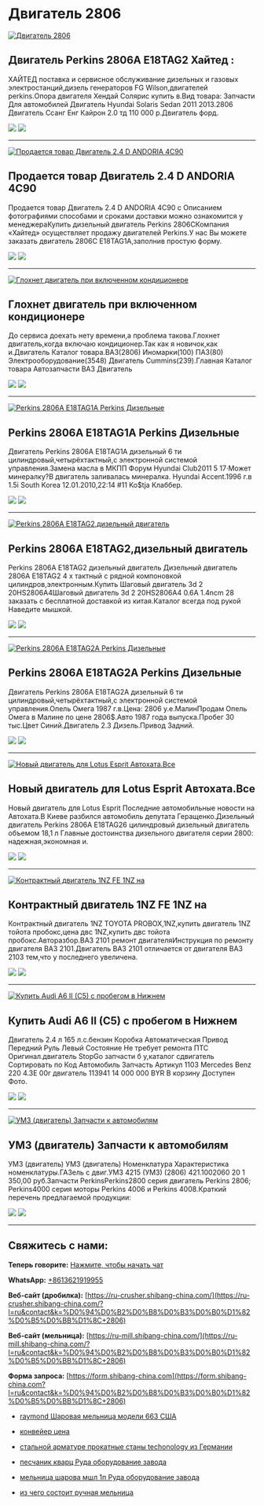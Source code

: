 # Двигатель 2806

<a href="https://swt.shibang-china.com/?l=ru&img&k=%D0%94%D0%B2%D0%B8%D0%B3%D0%B0%D1%82%D0%B5%D0%BB%D1%8C+2806" target="_blank">![Двигатель 2806](http://static.shibang-china.com/all-800x300/300.jpg)</a>

## Двигатель Perkins 2806A E18TAG2 Хайтед :
ХАЙТЕД поставка и сервисное обслуживание дизельных и газовых электростанций,дизель генераторов FG Wilson,двигателей perkins.Опора двигателя Хендай Солярис купить в.Вид товара: Запчасти Для автомобилей Двигатель Hyundai Solaris Sedan 2011 2013.2806 Двигатель Ссанг Енг Кайрон 2.0 тд 110 000 р.Двигатель форд.


<a href="https://whatsapp.shibangsoft.com/WhatsApp.php" target="_blank" title="WhatsApp">![](http://static.shibang-china.com/icon/whatsapp.png)</a> <a href="https://swt.shibang-china.com/?l=ru&icon&k=%D0%94%D0%B2%D0%B8%D0%B3%D0%B0%D1%82%D0%B5%D0%BB%D1%8C+2806" target="_blank">![](http://static.shibang-china.com/icon/chat-ru.png)</a>

---

<a href="https://swt.shibang-china.com/?l=ru&img&k=%D0%94%D0%B2%D0%B8%D0%B3%D0%B0%D1%82%D0%B5%D0%BB%D1%8C+2806" target="_blank">![Продается товар Двигатель 2.4 D ANDORIA 4C90](http://static.shibang-china.com/all-800x300/373.jpg)</a>

## Продается товар Двигатель 2.4 D ANDORIA 4C90
Продается товар Двигатель 2.4 D ANDORIA 4C90 с Описанием фотографиями способами и сроками доставки можно ознакомится у менеджераКупить дизельный двигатель Perkins 2806CКомпания «Хайтед» осуществляет продажу двигателей Perkins.У нас Вы можете заказать двигатель 2806C E18TAG1A,заполнив простую форму.


<a href="https://whatsapp.shibangsoft.com/WhatsApp.php" target="_blank" title="WhatsApp">![](http://static.shibang-china.com/icon/whatsapp.png)</a> <a href="https://swt.shibang-china.com/?l=ru&icon&k=%D0%94%D0%B2%D0%B8%D0%B3%D0%B0%D1%82%D0%B5%D0%BB%D1%8C+2806" target="_blank">![](http://static.shibang-china.com/icon/chat-ru.png)</a>

---

<a href="https://swt.shibang-china.com/?l=ru&img&k=%D0%94%D0%B2%D0%B8%D0%B3%D0%B0%D1%82%D0%B5%D0%BB%D1%8C+2806" target="_blank">![Глохнет двигатель при включенном кондиционере](http://static.shibang-china.com/all-800x300/969.jpg)</a>

## Глохнет двигатель при включенном кондиционере
До сервиса доехать нету времени,а проблема такова.Глохнет двигатель,когда включаю кондиционер.Так как я новичок,как и.Двигатель Каталог товара.ВАЗ(2806) Иномарки(100) ПАЗ(80) Электрооборудование(3548) Двигатель Cummins(239).Главная Каталог товара Автозапчасти ВАЗ Двигатель


<a href="https://whatsapp.shibangsoft.com/WhatsApp.php" target="_blank" title="WhatsApp">![](http://static.shibang-china.com/icon/whatsapp.png)</a> <a href="https://swt.shibang-china.com/?l=ru&icon&k=%D0%94%D0%B2%D0%B8%D0%B3%D0%B0%D1%82%D0%B5%D0%BB%D1%8C+2806" target="_blank">![](http://static.shibang-china.com/icon/chat-ru.png)</a>

---

<a href="https://swt.shibang-china.com/?l=ru&img&k=%D0%94%D0%B2%D0%B8%D0%B3%D0%B0%D1%82%D0%B5%D0%BB%D1%8C+2806" target="_blank">![Perkins 2806A E18TAG1A Perkins Дизельные](http://static.shibang-china.com/all-800x300/541.jpg)</a>

## Perkins 2806A E18TAG1A Perkins Дизельные
Двигатель Perkins 2806A E18TAG1A дизельный 6 ти цилиндровый,четырёхтактный,с электронной системой управления.Замена масла в МКПП Форум Hyundai Club2011 5 17·Может минералку?В двигатель заливалась минералка. Hyundai Accent.1996 г.в 1.5i South Korea 12.01.2010,22:14 #11 Ko$tja Клаббер.


<a href="https://whatsapp.shibangsoft.com/WhatsApp.php" target="_blank" title="WhatsApp">![](http://static.shibang-china.com/icon/whatsapp.png)</a> <a href="https://swt.shibang-china.com/?l=ru&icon&k=%D0%94%D0%B2%D0%B8%D0%B3%D0%B0%D1%82%D0%B5%D0%BB%D1%8C+2806" target="_blank">![](http://static.shibang-china.com/icon/chat-ru.png)</a>

---

<a href="https://swt.shibang-china.com/?l=ru&img&k=%D0%94%D0%B2%D0%B8%D0%B3%D0%B0%D1%82%D0%B5%D0%BB%D1%8C+2806" target="_blank">![Perkins 2806A E18TAG2,дизельный двигатель](http://static.shibang-china.com/all-800x300/104.jpg)</a>

## Perkins 2806A E18TAG2,дизельный двигатель
Perkins 2806A E18TAG2 дизельный двигатель Дизельный двигатель 2806A E18TAG2 4 х тактный с рядной компоновкой цилиндров,электронным.Купить Шаговый двигатель 3d 2 20HS2806A4Шаговый двигатель 3d 2 20HS2806A4 0.6A 1.4ncm 28 заказать с бесплатной доставкой из китая.Каталог всегда под рукой Наведите мышкой.


<a href="https://whatsapp.shibangsoft.com/WhatsApp.php" target="_blank" title="WhatsApp">![](http://static.shibang-china.com/icon/whatsapp.png)</a> <a href="https://swt.shibang-china.com/?l=ru&icon&k=%D0%94%D0%B2%D0%B8%D0%B3%D0%B0%D1%82%D0%B5%D0%BB%D1%8C+2806" target="_blank">![](http://static.shibang-china.com/icon/chat-ru.png)</a>

---

<a href="https://swt.shibang-china.com/?l=ru&img&k=%D0%94%D0%B2%D0%B8%D0%B3%D0%B0%D1%82%D0%B5%D0%BB%D1%8C+2806" target="_blank">![Perkins 2806A E18TAG2A Perkins Дизельные](http://static.shibang-china.com/all-800x300/1068.jpg)</a>

## Perkins 2806A E18TAG2A Perkins Дизельные
Двигатель Perkins 2806A E18TAG2A дизельный 6 ти цилиндровый,четырёхтактный,с электронной системой управления.Опель Омега 1987 г.в.Цена: 2806 у.е.МалинПродам Опель Омега в Малине по цене 2806$.Авто 1987 года выпуска.Пробег 30 тыс.Цвет Синий.Двигатель 2.3 Дизель.Привод Задний.


<a href="https://whatsapp.shibangsoft.com/WhatsApp.php" target="_blank" title="WhatsApp">![](http://static.shibang-china.com/icon/whatsapp.png)</a> <a href="https://swt.shibang-china.com/?l=ru&icon&k=%D0%94%D0%B2%D0%B8%D0%B3%D0%B0%D1%82%D0%B5%D0%BB%D1%8C+2806" target="_blank">![](http://static.shibang-china.com/icon/chat-ru.png)</a>

---

<a href="https://swt.shibang-china.com/?l=ru&img&k=%D0%94%D0%B2%D0%B8%D0%B3%D0%B0%D1%82%D0%B5%D0%BB%D1%8C+2806" target="_blank">![Новый двигатель для Lotus Esprit Автохата.Все](http://static.shibang-china.com/all-800x300/1247.jpg)</a>

## Новый двигатель для Lotus Esprit Автохата.Все
Новый двигатель для Lotus Esprit Последние автомобильные новости на Автохата.В Киеве разбился автомобиль депутата Геращенко.Дизельный двигатель Perkins 2806A E18TAG26 цилиндровый дизельный двигатель объемом 18,1 л Главные достоинства дизельного двигателя серии 2800: надежная,экономная и.


<a href="https://whatsapp.shibangsoft.com/WhatsApp.php" target="_blank" title="WhatsApp">![](http://static.shibang-china.com/icon/whatsapp.png)</a> <a href="https://swt.shibang-china.com/?l=ru&icon&k=%D0%94%D0%B2%D0%B8%D0%B3%D0%B0%D1%82%D0%B5%D0%BB%D1%8C+2806" target="_blank">![](http://static.shibang-china.com/icon/chat-ru.png)</a>

---

<a href="https://swt.shibang-china.com/?l=ru&img&k=%D0%94%D0%B2%D0%B8%D0%B3%D0%B0%D1%82%D0%B5%D0%BB%D1%8C+2806" target="_blank">![Контрактный двигатель 1NZ FE 1NZ на](http://static.shibang-china.com/all-800x300/1105.jpg)</a>

## Контрактный двигатель 1NZ FE 1NZ на
Контрактный двигатель 1NZ TOYOTA PROBOX,1NZ,купить двигатель 1NZ тойота пробокс,цена двс 1NZ,купить двс тойота пробокс.Авторазбор.ВАЗ 2101 ремонт двигателяИнструкция по ремонту двигателя ВАЗ 2101.Двигатель ВАЗ 2101 отличается от двигателя ВАЗ 2103 тем,что у последнего увеличена.


<a href="https://whatsapp.shibangsoft.com/WhatsApp.php" target="_blank" title="WhatsApp">![](http://static.shibang-china.com/icon/whatsapp.png)</a> <a href="https://swt.shibang-china.com/?l=ru&icon&k=%D0%94%D0%B2%D0%B8%D0%B3%D0%B0%D1%82%D0%B5%D0%BB%D1%8C+2806" target="_blank">![](http://static.shibang-china.com/icon/chat-ru.png)</a>

---

<a href="https://swt.shibang-china.com/?l=ru&img&k=%D0%94%D0%B2%D0%B8%D0%B3%D0%B0%D1%82%D0%B5%D0%BB%D1%8C+2806" target="_blank">![Купить Audi A6 II (C5) с пробегом в Нижнем](http://static.shibang-china.com/all-800x300/759.jpg)</a>

## Купить Audi A6 II (C5) с пробегом в Нижнем
Двигатель 2.4 л 165 л.с.бензин Коробка Автоматическая Привод Передний Руль Левый Состояние Не требует ремонта ПТС Оригинал.двигатель StopGo запчасти б у,каталог сдвигатель Сортировать по Код Автомобиль Запчасть Артикул 1103 Mercedes Benz 220 4.3E 00г двигатель 113941 14 000 000 BYR В корзину Доступен Фото.


<a href="https://whatsapp.shibangsoft.com/WhatsApp.php" target="_blank" title="WhatsApp">![](http://static.shibang-china.com/icon/whatsapp.png)</a> <a href="https://swt.shibang-china.com/?l=ru&icon&k=%D0%94%D0%B2%D0%B8%D0%B3%D0%B0%D1%82%D0%B5%D0%BB%D1%8C+2806" target="_blank">![](http://static.shibang-china.com/icon/chat-ru.png)</a>

---

<a href="https://swt.shibang-china.com/?l=ru&img&k=%D0%94%D0%B2%D0%B8%D0%B3%D0%B0%D1%82%D0%B5%D0%BB%D1%8C+2806" target="_blank">![УМЗ (двигатель) Запчасти к автомобилям](http://static.shibang-china.com/all-800x300/764.jpg)</a>

## УМЗ (двигатель) Запчасти к автомобилям
УМЗ (двигатель) УМЗ (двигатель) Номенклатура Характеристика номенклатуры.ГАЗель с двиг.УМЗ 4215 (УМЗ) (2806) 421.1002060 20 1 350,00 руб.Запчасти PerkinsPerkins2800 серия двигатель Perkins 2806; Perkins4000 серия моторы Perkins 4006 и Perkins 4008.Краткий перечень предлагаемой продукции:


<a href="https://whatsapp.shibangsoft.com/WhatsApp.php" target="_blank" title="WhatsApp">![](http://static.shibang-china.com/icon/whatsapp.png)</a> <a href="https://swt.shibang-china.com/?l=ru&icon&k=%D0%94%D0%B2%D0%B8%D0%B3%D0%B0%D1%82%D0%B5%D0%BB%D1%8C+2806" target="_blank">![](http://static.shibang-china.com/icon/chat-ru.png)</a>

---
## Свяжитесь с нами:

**Теперь говорите:** [Нажмите, чтобы начать чат](https://swt.shibang-china.com?l=ru&contact&k=%D0%94%D0%B2%D0%B8%D0%B3%D0%B0%D1%82%D0%B5%D0%BB%D1%8C+2806)

**WhatsApp:**  [+8613621919955](https://whatsapp.shibangsoft.com/WhatsApp.php)

**Веб-сайт (дробилка):** [https://ru-crusher.shibang-china.com/](https://ru-crusher.shibang-china.com/?l=ru&contact&k=%D0%94%D0%B2%D0%B8%D0%B3%D0%B0%D1%82%D0%B5%D0%BB%D1%8C+2806)

**Веб-сайт (мельница):** [https://ru-mill.shibang-china.com/](https://ru-mill.shibang-china.com/?l=ru&contact&k=%D0%94%D0%B2%D0%B8%D0%B3%D0%B0%D1%82%D0%B5%D0%BB%D1%8C+2806)

**Форма запроса:** [https://form.shibang-china.com](https://form.shibang-china.com?l=ru&contact&k=%D0%94%D0%B2%D0%B8%D0%B3%D0%B0%D1%82%D0%B5%D0%BB%D1%8C+2806)

* [raymond Шаровая мельница модели 663 США](../102/raymond%20%D0%A8%D0%B0%D1%80%D0%BE%D0%B2%D0%B0%D1%8F%20%D0%BC%D0%B5%D0%BB%D1%8C%D0%BD%D0%B8%D1%86%D0%B0%20%D0%BC%D0%BE%D0%B4%D0%B5%D0%BB%D0%B8%20663%20%D0%A1%D0%A8%D0%90.md)

* [конвейер цена](../95/%D0%BA%D0%BE%D0%BD%D0%B2%D0%B5%D0%B9%D0%B5%D1%80%20%D1%86%D0%B5%D0%BD%D0%B0.md)

* [стальной арматуре прокатные станы techonology из Германии](../104/%D1%81%D1%82%D0%B0%D0%BB%D1%8C%D0%BD%D0%BE%D0%B9%20%D0%B0%D1%80%D0%BC%D0%B0%D1%82%D1%83%D1%80%D0%B5%20%D0%BF%D1%80%D0%BE%D0%BA%D0%B0%D1%82%D0%BD%D1%8B%D0%B5%20%D1%81%D1%82%D0%B0%D0%BD%D1%8B%20techonology%20%D0%B8%D0%B7%20%D0%93%D0%B5%D1%80%D0%BC%D0%B0%D0%BD%D0%B8%D0%B8.md)

* [песчаник кварц Руда оборудование завода](../99/%D0%BF%D0%B5%D1%81%D1%87%D0%B0%D0%BD%D0%B8%D0%BA%20%D0%BA%D0%B2%D0%B0%D1%80%D1%86%20%D0%A0%D1%83%D0%B4%D0%B0%20%D0%BE%D0%B1%D0%BE%D1%80%D1%83%D0%B4%D0%BE%D0%B2%D0%B0%D0%BD%D0%B8%D0%B5%20%D0%B7%D0%B0%D0%B2%D0%BE%D0%B4%D0%B0.md)

* [мельница шарова мшл 1п Руда оборудование завода](../98/%D0%BC%D0%B5%D0%BB%D1%8C%D0%BD%D0%B8%D1%86%D0%B0%20%D1%88%D0%B0%D1%80%D0%BE%D0%B2%D0%B0%20%D0%BC%D1%88%D0%BB%201%D0%BF%20%D0%A0%D1%83%D0%B4%D0%B0%20%D0%BE%D0%B1%D0%BE%D1%80%D1%83%D0%B4%D0%BE%D0%B2%D0%B0%D0%BD%D0%B8%D0%B5%20%D0%B7%D0%B0%D0%B2%D0%BE%D0%B4%D0%B0.md)

* [из чего состоит ручная мельница](../91/%D0%B8%D0%B7%20%D1%87%D0%B5%D0%B3%D0%BE%20%D1%81%D0%BE%D1%81%D1%82%D0%BE%D0%B8%D1%82%20%D1%80%D1%83%D1%87%D0%BD%D0%B0%D1%8F%20%D0%BC%D0%B5%D0%BB%D1%8C%D0%BD%D0%B8%D1%86%D0%B0.md)